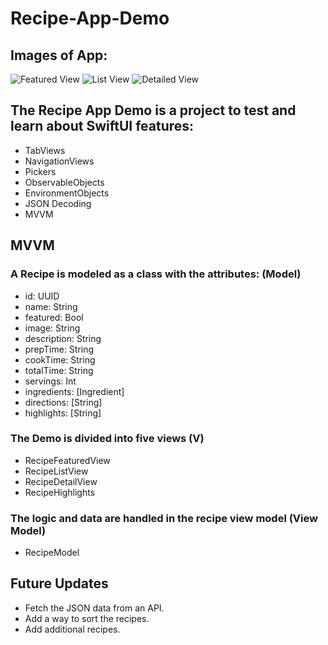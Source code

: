 # Recipe-App-Demo

## Images of App:
![Featured View](Recipe-App-Demo/Featured-View)
![List View](Recipe-App-Demo/List-View)
![Detailed View](Recipe-App-Demo/Detailed-View)

## The Recipe App Demo is a project to test and learn about SwiftUI features:
- TabViews
- NavigationViews
- Pickers
- ObservableObjects
- EnvironmentObjects
- JSON Decoding
- MVVM 

## MVVM
### A Recipe is modeled as a class with the attributes: (Model)
- id: UUID
- name: String
- featured: Bool
- image: String
- description: String
- prepTime: String
- cookTime: String
- totalTime: String
- servings: Int
- ingredients: [Ingredient]
- directions: [String]
- highlights: [String]


### The Demo is divided into five views (V)
- RecipeFeaturedView
- RecipeListView
- RecipeDetailView
- RecipeHighlights

### The logic and data are handled in the recipe view model (View Model)
- RecipeModel

## Future Updates
- Fetch the JSON data from an API.
- Add a way to sort the recipes. 
- Add additional recipes.
